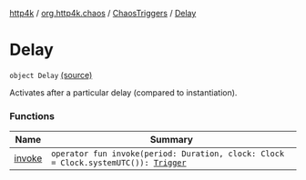 [http4k](../../../index.md) / [org.http4k.chaos](../../index.md) / [ChaosTriggers](../index.md) / [Delay](./index.md)

# Delay

`object Delay` [(source)](https://github.com/http4k/http4k/blob/master/http4k-testing-chaos/src/main/kotlin/org/http4k/chaos/ChaosTriggers.kt#L55)

Activates after a particular delay (compared to instantiation).

### Functions

| Name | Summary |
|---|---|
| [invoke](invoke.md) | `operator fun invoke(period: Duration, clock: Clock = Clock.systemUTC()): `[`Trigger`](../../-trigger.md) |
